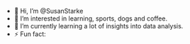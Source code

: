 - 👋 Hi, I’m @SusanStarke
- 👀 I’m interested in learning, sports, dogs and coffee.
- 🌱 I’m currently learning a lot of insights into data analysis. 
- ⚡ Fun fact: 

<!---
SueStarke/SueStarke is a ✨ special ✨ repository because its `README.md` (this file) appears on your GitHub profile.
You can click the Preview link to take a look at your changes.
--->
